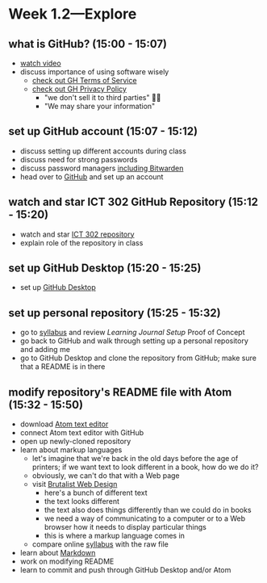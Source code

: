 # Week 1.2—Explore

## what is GitHub? (15:00 - 15:07)

- [watch video](https://www.youtube.com/watch?v=w3jLJU7DT5E)
- discuss importance of using software wisely
  - [check out GH Terms of Service](https://tosdr.org/#github)
  - [check out GH Privacy Policy](https://help.github.com/en/articles/github-privacy-statement)
    - "we don't sell it to third parties" 👍🏻
    - "We may share your information"

## set up GitHub account (15:07 - 15:12)

- discuss setting up different accounts during class
- discuss need for strong passwords
- discuss password managers [including Bitwarden](https://bitwarden.com/)
- head over to [GitHub](https://github.com/) and set up an account

## watch and star ICT 302 GitHub Repository (15:12 - 15:20)

- watch and star [ICT 302 repository](https://github.com/greenhas/ICT_302_2019_Fall)
- explain role of the repository in class

## set up GitHub Desktop (15:20 - 15:25)
- set up [GitHub Desktop](https://desktop.github.com/)

## set up personal repository (15:25 - 15:32)

- go to [syllabus](https://github.com/greenhas/ICT_302_2019_Fall/blob/master/syllabus/ICT_302_Greenhalgh_syllabus.md) and review *Learning Journal Setup* Proof of Concept
- go back to GitHub and walk through setting up a personal repository and adding me
- go to GitHub Desktop and clone the repository from GitHub; make sure that a README is in there

## modify repository's README file with Atom (15:32 - 15:50)

- download [Atom text editor](https://atom.io/)
- connect Atom text editor with GitHub
- open up newly-cloned repository
- learn about markup languages
  - let's imagine that we're back in the old days before the age of printers; if we want text to look different in a book, how do we do it?
  - obviously, we can't do that with a Web page
  - visit [Brutalist Web Design](https://www.brutalist-web.design/)
    - here's a bunch of different text
    - the text looks different
    - the text also does things differently than we could do in books
    - we need a way of communicating to a computer or to a Web browser how it needs to display particular things
    - this is where a markup language comes in
  - compare online [syllabus](https://github.com/greenhas/ICT_302_2019_Fall/blob/master/syllabus/ICT_302_Greenhalgh_syllabus.md) with the raw file
- learn about [Markdown](https://daringfireball.net/projects/markdown/)
- work on modifying README
- learn to commit and push through GitHub Desktop and/or Atom
